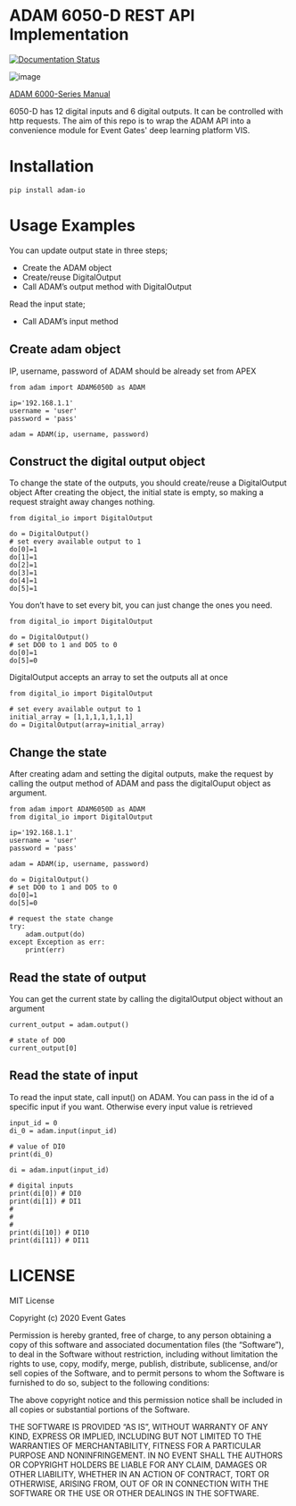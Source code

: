 # ADAM 6050-D REST API Implementation
[![Documentation Status](https://readthedocs.org/projects/adam-io/badge/?version=latest)](https://adam-io.readthedocs.io/en/latest/?badge=latest)


![image](https://advdownload.advantech.com/productfile/PIS/ADAM-6050/Product%20-%20Photo(B)/ADAM-6050_01_B20190725160245.jpg)

[ADAM 6000-Series Manual](http://advdownload.advantech.com/productfile/Downloadfile4/1-1M99LTH/ADAM-6000_User_Manaul_Ed_9.pdf)

6050-D has 12 digital inputs and 6 digital outputs. It can be controlled with http requests. The aim of this repo is to wrap the ADAM API into a convenience module for Event Gates' deep learning platform VIS.

# Installation
```
pip install adam-io
```

# Usage Examples

You can update output state in three steps;
* Create the ADAM object
* Create/reuse DigitalOutput
* Call ADAM’s output method with DigitalOutput

Read the input state;
* Call ADAM’s input method

## Create adam object

IP, username, password of ADAM should be already set from APEX

```
from adam import ADAM6050D as ADAM

ip='192.168.1.1'
username = 'user'
password = 'pass'

adam = ADAM(ip, username, password)
```

## Construct the digital output object

To change the state of the outputs, you should create/reuse a DigitalOutput object
After creating the object, the initial state is empty, so making a request straight away changes nothing.

```
from digital_io import DigitalOutput

do = DigitalOutput()
# set every available output to 1
do[0]=1
do[1]=1
do[2]=1
do[3]=1
do[4]=1
do[5]=1
```

You don’t have to set every bit, you can just change the ones you need.

```
from digital_io import DigitalOutput

do = DigitalOutput()
# set DO0 to 1 and DO5 to 0
do[0]=1
do[5]=0
```

DigitalOutput accepts an array to set the outputs all at once

```
from digital_io import DigitalOutput

# set every available output to 1
initial_array = [1,1,1,1,1,1,1]
do = DigitalOutput(array=initial_array)
```

## Change the state

After creating adam and setting the digital outputs, make the request by calling the output method of ADAM and pass the digitalOuput object as argument.

```
from adam import ADAM6050D as ADAM
from digital_io import DigitalOutput

ip='192.168.1.1'
username = 'user'
password = 'pass'

adam = ADAM(ip, username, password)

do = DigitalOutput()
# set DO0 to 1 and DO5 to 0
do[0]=1
do[5]=0

# request the state change
try:
    adam.output(do)
except Exception as err:
    print(err)
```

## Read the state of output

You can get the current state by calling the digitalOutput object without an argument

```
current_output = adam.output()

# state of DO0
current_output[0]
```

## Read the state of input

To read the input state, call input() on ADAM. You can pass in the id of a specific input if you want. Otherwise every input value is retrieved

```
input_id = 0
di_0 = adam.input(input_id)

# value of DI0
print(di_0)

di = adam.input(input_id)

# digital inputs
print(di[0]) # DI0
print(di[1]) # DI1
#
#
#
print(di[10]) # DI10
print(di[11]) # DI11

```

# LICENSE

MIT License

Copyright (c) 2020 Event Gates

Permission is hereby granted, free of charge, to any person obtaining a copy
of this software and associated documentation files (the “Software”), to deal
in the Software without restriction, including without limitation the rights
to use, copy, modify, merge, publish, distribute, sublicense, and/or sell
copies of the Software, and to permit persons to whom the Software is
furnished to do so, subject to the following conditions:

The above copyright notice and this permission notice shall be included in all
copies or substantial portions of the Software.

THE SOFTWARE IS PROVIDED “AS IS”, WITHOUT WARRANTY OF ANY KIND, EXPRESS OR
IMPLIED, INCLUDING BUT NOT LIMITED TO THE WARRANTIES OF MERCHANTABILITY,
FITNESS FOR A PARTICULAR PURPOSE AND NONINFRINGEMENT. IN NO EVENT SHALL THE
AUTHORS OR COPYRIGHT HOLDERS BE LIABLE FOR ANY CLAIM, DAMAGES OR OTHER
LIABILITY, WHETHER IN AN ACTION OF CONTRACT, TORT OR OTHERWISE, ARISING FROM,
OUT OF OR IN CONNECTION WITH THE SOFTWARE OR THE USE OR OTHER DEALINGS IN THE
SOFTWARE.
